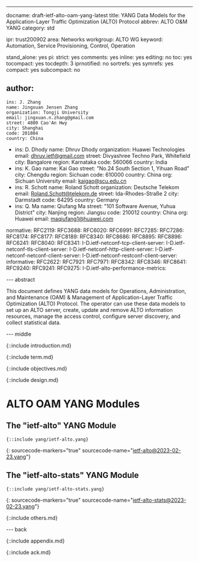 ---
docname: draft-ietf-alto-oam-yang-latest
title: YANG Data Models for the Application-Layer Traffic Optimization (ALTO) Protocol
abbrev: ALTO O&M YANG
category: std

ipr: trust200902
area: Networks
workgroup: ALTO WG
keyword: Automation, Service Provisioning, Control, Operation

stand_alone: yes
pi:
  strict: yes
  comments: yes
  inline: yes
  editing: no
  toc: yes
  tocompact: yes
  tocdepth: 3
  iprnotified: no
  sortrefs: yes
  symrefs: yes
  compact: yes
  subcompact: no

author:
 -
    ins: J. Zhang
    name: Jingxuan Jensen Zhang
    organization: Tongji University
    email: jingxuan.n.zhang@gmail.com
    street: 4800 Cao'An Hwy
    city: Shanghai
    code: 201804
    country: China
 -
    ins: D. Dhody
    name: Dhruv Dhody
    organization: Huawei Technologies
    email: dhruv.ietf@gmail.com
    street: Divyashree Techno Park, Whitefield
    city: Bangalore
    region: Karnataka
    code: 560066
    country: India
 -
    ins: K. Gao
    name: Kai Gao
    street: "No.24 South Section 1, Yihuan Road"
    city: Chengdu
    region: Sichuan
    code: 610000
    country: China
    org: Sichuan University
    email: kaigao@scu.edu.cn
 -
    ins: R. Schott
    name: Roland Schott
    organization: Deutsche Telekom
    email: Roland.Schott@telekom.de
    street: Ida-Rhodes-Straße 2
    city: Darmstadt
    code: 64295
    country: Germany
 -
    ins: Q. Ma
    name: Qiufang Ma
    street: "101 Software Avenue, Yuhua District"
    city: Nanjing
    region: Jiangsu
    code: 210012
    country: China
    org: Huawei
    email: maqiufang1@huawei.com

normative:
  RFC2119:
  RFC3688:
  RFC6020:
  RFC6991:
  RFC7285:
  RFC7286:
  RFC8174:
  RFC8177:
  RFC8189:
  RFC8340:
  RFC8686:
  RFC8895:
  RFC8896:
  RFC6241:
  RFC8040:
  RFC8341:
  I-D.ietf-netconf-tcp-client-server:
  I-D.ietf-netconf-tls-client-server:
  I-D.ietf-netconf-http-client-server:
  I-D.ietf-netconf-netconf-client-server:
  I-D.ietf-netconf-restconf-client-server:
informative:
  RFC2622:
  RFC7921:
  RFC7971:
  RFC8342:
  RFC8346:
  RFC8641:
  RFC9240:
  RFC9241:
  RFC9275:
  I-D.ietf-alto-performance-metrics:


--- abstract

This document defines YANG data models for Operations, Administration, and
Maintenance (OAM) & Management of Application-Layer Traffic Optimization (ALTO)
Protocol. The operator can use these data models to set up an ALTO server, create,
update and remove ALTO information resources, manage the access control,
configure server discovery, and collect statistical data.

--- middle

{::include introduction.md}

{::include term.md}

{::include objectives.md}

{::include design.md}

<!--
Note: current kramdown-rfc tool does not support recursive inclusion.
Simply put the YANG module section here and wait for a future update.
See details: https://github.com/cabo/kramdown-rfc/issues/106
-->

# ALTO OAM YANG Modules

## The "ietf-alto" YANG Module

~~~ yang
{::include yang/ietf-alto.yang}
~~~
{: sourcecode-markers="true" sourcecode-name="ietf-alto@2023-02-23.yang"}

## The "ietf-alto-stats" YANG Module

~~~ yang
{::include yang/ietf-alto-stats.yang}
~~~
{: sourcecode-markers="true" sourcecode-name="ietf-alto-stats@2023-02-23.yang"}

{::include others.md}

--- back

{::include appendix.md}

{::include ack.md}
